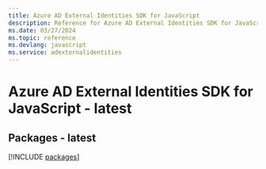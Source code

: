 ```yaml
---
title: Azure AD External Identities SDK for JavaScript
description: Reference for Azure AD External Identities SDK for JavaScript
ms.date: 03/27/2024
ms.topic: reference
ms.devlang: javascript
ms.service: adexternalidentities
---
```

# Azure AD External Identities SDK for JavaScript - latest
## Packages - latest
[!INCLUDE [packages](ad-external-identities-index.md)]